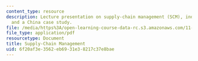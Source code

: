 ```yaml
---
content_type: resource
description: Lecture presentation on supply-chain management (SCM), industrial restructuring,
  and a China case study.
file: /media/https%3A/open-learning-course-data-rc.s3.amazonaws.com/11-481j-analyzing-and-accounting-for-regional-economic-growth-spring-2009/6f20af3e3562eb6931e38217c37e8bae_MIT11_481Js09_lec12.pdf
file_type: application/pdf
resourcetype: Document
title: Supply-Chain Management
uid: 6f20af3e-3562-eb69-31e3-8217c37e8bae
---
```

